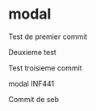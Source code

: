 modal
=====

Test de premier commit

Deuxieme test

Test troisieme commit

modal INF441

Commit de seb

